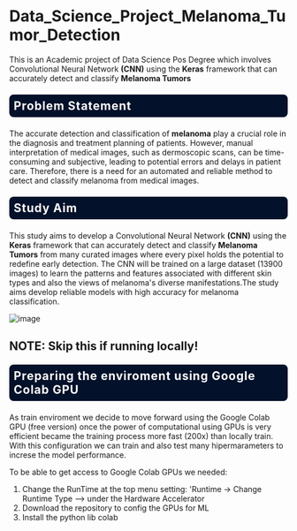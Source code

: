 # Data_Science_Project_Melanoma_Tumor_Detection

This is an Academic project of Data Science Pos Degree which involves Convolutional Neural Network **(CNN)** using the **Keras** framework that can accurately detect and classify **Melanoma Tumors**

<div style="color:white;display:fill;border-radius:8px;
            background-color:#03112A;font-size:150%;
            letter-spacing:1.0px;background-image: url(https://i.imgur.com/GVd0La1.png)">
    <p style="padding: 8px;color:white;"><b><b><span style='color:#e61227'></span></b> Problem Statement</b></p>
</div>

The accurate detection and classification of **melanoma** play a crucial role in the diagnosis and treatment planning of patients. However, manual interpretation of medical images, such as dermoscopic scans, can be time-consuming and subjective, leading to potential errors and delays in patient care. Therefore, there is a need for an automated and reliable method to detect and classify melanoma from medical images.

<div style="color:white;display:fill;border-radius:8px;
            background-color:#03112A;font-size:150%;
            letter-spacing:1.0px;background-image: url(https://i.imgur.com/GVd0La1.png)">
    <p style="padding: 8px;color:white;"><b><b><span style='color:#e61227'></span></b> Study Aim</b></p>
</div>

This study aims to develop a Convolutional Neural Network **(CNN)** using the **Keras** framework that can accurately detect and classify **Melanoma Tumors** from many curated images where every pixel holds the potential to redefine early detection. The CNN will be trained on a large dataset (13900 images) to learn the patterns and features associated with different skin types and also the views of melanoma's diverse manifestations.The study aims develop reliable models with high accuracy for melanoma classification.

![image](https://github.com/user-attachments/assets/1c2e1d60-6c96-43c3-8c0f-7e34ec843847)




<h2> NOTE: Skip this if running locally! </h2>

<div style="color:white;display:fill;border-radius:8px;
            background-color:#03112A;font-size:150%;
            letter-spacing:1.0px;background-image: url(https://i.imgur.com/GVd0La1.png)">
    <p style="padding: 8px;color:white;"><b><b><span style='color:#e61227'></span></b> Preparing the enviroment using Google Colab GPU</b></p>
</div>

As train enviroment we decide to move forward using the Google Colab GPU (free version) once the power of computational using GPUs is very efficient became the training process more fast (200x) than locally train. With this configuration we can train and also test many hipermarameters to increse the model performance.

To be able to get access to Google Colab GPUs we needed:

1. Change the RunTime at the top menu setting: 'Runtime -> Change Runtime Type --> under the Hardware Accelerator
2. Download the repository to config the GPUs for ML
3. Install the python lib colab


